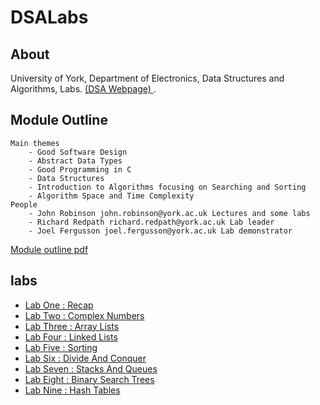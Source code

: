 
# DSALabs
## About

University of York, Department of Electronics, Data Structures and Algorithms, Labs.
[(DSA Webpage) ](http://www.elec.york.ac.uk/internal_web/meng/yr2/modules/DSA/DSA/) .

## Module Outline

    Main themes
        - Good Software Design
        - Abstract Data Types
        - Good Programming in C
        - Data Structures
        - Introduction to Algorithms focusing on Searching and Sorting
        - Algorithm Space and Time Complexity
    People
        - John Robinson john.robinson@york.ac.uk Lectures and some labs
        - Richard Redpath richard.redpath@york.ac.uk Lab leader
        - Joel Fergusson joel.fergusson@york.ac.uk Lab demonstrator
[Module outline pdf ](http://www.elec.york.ac.uk/internal_web/meng/yr2/modules/DSA/DSA/Lectures/DSA-student-outline-2016.pdf)

## labs

- [Lab One : Recap](../Lab1_Recap/README.md)
- [Lab Two : Complex Numbers](../Lab2_ComplexNumbers/README.md)
- [Lab Three : Array Lists](../Lab3_ArrayLists/README.md)
- [Lab Four : Linked Lists](../Lab4_LinkedLists/README.md)
- [Lab Five : Sorting](../Lab5_Sorting/README.md)
- [Lab Six : Divide And Conquer](../Lab6_DivideAndConquer/README.md)
- [Lab Seven : Stacks And Queues](../Lab7_StacksAndQueues/README.md)
- [Lab Eight : Binary Search Trees](../Lab8_BinarySearchTrees/README.md)
- [Lab Nine : Hash Tables](../Lab9_HashTables/README.md)
